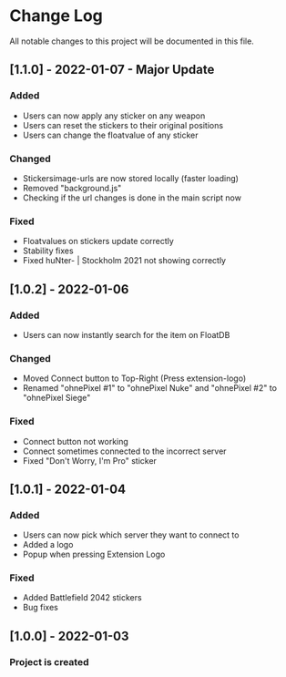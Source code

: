 # Change Log
All notable changes to this project will be documented in this file.

## [1.1.0] - 2022-01-07 - Major Update

### Added
- Users can now apply any sticker on any weapon
- Users can reset the stickers to their original positions
- Users can change the floatvalue of any sticker

### Changed
- Stickersimage-urls are now stored locally (faster loading)
- Removed "background.js"
- Checking if the url changes is done in the main script now

### Fixed
- Floatvalues on stickers update correctly
- Stability fixes
- Fixed huNter- | Stockholm 2021 not showing correctly
 
 
## [1.0.2] - 2022-01-06

### Added
- Users can now instantly search for the item on FloatDB

### Changed
- Moved Connect button to Top-Right (Press extension-logo)
- Renamed "ohnePixel #1" to "ohnePixel Nuke" and "ohnePixel #2" to "ohnePixel Siege"

### Fixed
- Connect button not working
- Connect sometimes connected to the incorrect server
- Fixed "Don't Worry, I'm Pro" sticker

 
## [1.0.1] - 2022-01-04

### Added
- Users can now pick which server they want to connect to
- Added a logo
- Popup when pressing Extension Logo

### Fixed
- Added Battlefield 2042 stickers
- Bug fixes


## [1.0.0] - 2022-01-03
 
### Project is created
 
